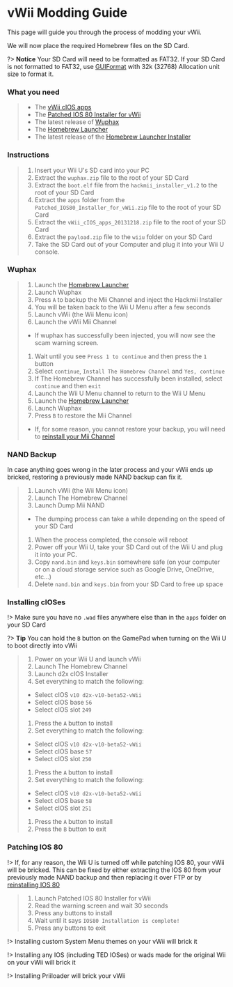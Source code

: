 # vWii Modding Guide

This page will guide you through the process of modding your vWii.

We will now place the required Homebrew files on the SD Card.

?> **Notice**
    Your SD Card will need to be formatted as FAT32. If your SD Card is not formatted to FAT32, use [GUIFormat](http://www.ridgecrop.demon.co.uk/index.htm?guiformat.htm) with 32k (32768) Allocation unit size to format it.

### What you need

> - The <a href ="/files/vWii_cIOS_apps_20131218.zip" download>vWii cIOS apps</a>
> - The <a href="/files/Patched_IOS80_Installer_for_vWii.zip" download>Patched IOS 80 Installer for vWii</a>
> - The latest release of [Wuphax](http://wiiubru.com/appstore/zips/wuphax.zip)
> - The [Homebrew Launcher](https://github.com/dimok789/homebrew_launcher/releases/download/1.4/homebrew_launcher.v1.4.zip)
> - The latest release of the [Homebrew Launcher Installer](https://github.com/wiiu-env/homebrew_launcher_installer/releases/download/v1.4/payload.zip)

### Instructions

> 1. Insert your Wii U's SD card into your PC
> 1. Extract the `wuphax.zip` file to the root of your SD Card
> 1. Extract the `boot.elf` file from the `hackmii_installer_v1.2` to the root of your SD Card
> 1. Extract the `apps` folder from the `Patched_IOS80_Installer_for_vWii.zip` file to the root of your SD Card
> 1. Extract the `vWii_cIOS_apps_20131218.zip` file to the root of your SD Card
> 1. Extract the `payload.zip` file to the `wiiu` folder on your SD Card
> 1. Take the SD Card out of your Computer and plug it into your Wii U console.

### Wuphax

> 1. Launch the [Homebrew Launcher](browser-exploit)
> 1. Launch Wuphax
> 1. Press `A` to backup the Mii Channel and inject the Hackmii Installer
> 1. You will be taken back to the Wii U Menu after a few seconds
> 1. Launch vWii (the Wii Menu icon)
> 1. Launch the vWii Mii Channel
>  - If wuphax has successfully been injected, you will now see the scam warning screen.
> 1. Wait until you see `Press 1 to continue` and then press the `1` button
> 1. Select `continue`, `Install The Homebrew Channel` and `Yes, continue`
> 1. If The Homebrew Channel has successfully been installed, select `continue` and then `exit`
> 1. Launch the Wii U Menu channel to return to the Wii U Menu
> 1. Launch the [Homebrew Launcher](browser-exploit)
> 1. Launch Wuphax
> 1. Press `B` to restore the Mii Channel
>  - If, for some reason, you cannot restore your backup, you will need to [reinstall your Mii Channel](recover-mii-channel)

### NAND Backup

In case anything goes wrong in the later process and your vWii ends up bricked, restoring a previously made NAND backup can fix it.

> 1. Launch vWii (the Wii Menu icon)
> 1. Launch The Homebrew Channel
> 1. Launch Dump Mii NAND
>  - The dumping process can take a while depending on the speed of your SD Card
> 1. When the process completed, the console will reboot
> 1. Power off your Wii U, take your SD Card out of the Wii U and plug it into your PC.
> 1. Copy `nand.bin` and `keys.bin` somewhere safe (on your computer or on a cloud storage service such as Google Drive, OneDrive, etc...)
> 1. Delete `nand.bin` and `keys.bin` from your SD Card to free up space

### Installing cIOSes

!> Make sure you have no `.wad` files anywhere else than in the `apps` folder on your SD Card

?> **Tip**
    You can hold the `B` button on the GamePad when turning on the Wii U to boot directly into vWii

> 1. Power on your Wii U and launch vWii
> 1. Launch The Homebrew Channel
> 1. Launch d2x cIOS Installer
> 1. Set everything to match the following:
>  - Select cIOS `v10 d2x-v10-beta52-vWii`
>  - Select cIOS base `56`
>  - Select cIOS slot `249`
> 1. Press the `A` button to install
> 1. Set everything to match the following:
>  - Select cIOS `v10 d2x-v10-beta52-vWii`
>  - Select cIOS base `57`
>  - Select cIOS slot `250`
> 1. Press the `A` button to install
> 1. Set everything to match the following:
>  - Select cIOS `v10 d2x-v10-beta52-vWii`
>  - Select cIOS base `58`
>  - Select cIOS slot `251`
> 1. Press the `A` button to install
> 1. Press the `B` button to exit

### Patching IOS 80

!> If, for any reason, the Wii U is turned off while patching IOS 80, your vWii will be bricked. This can be fixed by either extracting the IOS 80 from your previously made NAND backup and then replacing it over FTP or by [reinstalling IOS 80](recover-ios)

> 1. Launch Patched IOS 80 Installer for vWii
> 1. Read the warning screen and wait 30 seconds
> 1. Press any buttons to install
> 1. Wait until it says `IOS80 Installation is complete!`
> 1. Press any buttons to exit

!> Installing custom System Menu themes on your vWii will brick it

!> Installing any IOS (including TED IOSes) or wads made for the original Wii on your vWii will brick it

!> Installing Priiloader will brick your vWii